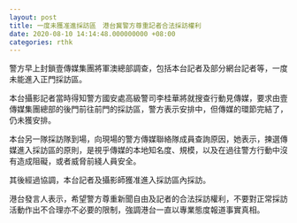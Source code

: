 ```yaml
---
layout: post
title: 一度未獲准進採訪區　港台冀警方尊重記者合法採訪權利
date: 2020-08-10 14:14:48.000000000 +08:00
categories: rthk
---
```


警方早上封鎖壹傳媒集團將軍澳總部調查，包括本台記者及部分網台記者等，一度未能進入正門採訪區。

本台攝影記者當時得知警方國安處高級警司李桂華將就搜查行動見傳媒，要求由壹傳媒集團總部的後門前往前門的採訪區，警方表示安排中，但傳媒的環節完結了，仍未獲安排。

本台另一隊採訪隊到場，向現場的警方傳媒聯絡隊成員查詢原因，她表示，揀選傳媒進入採訪區的原則，是視乎傳媒的本地知名度、規模，以及在過往警方行動中沒有造成阻礙，或者威脅前綫人員安全。

其後經過協調，本台記者及攝影師獲准進入採訪區內採訪。

港台發言人表示，希望警方尊重新聞自由及記者的合法採訪權利，不要對正常採訪活動作出不合理亦不必要的限制，強調港台一直以專業態度報道事實真相。
